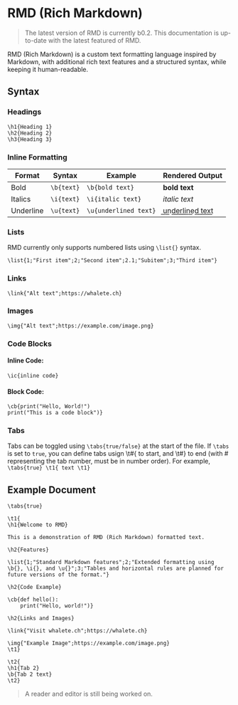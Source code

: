 # RMD (Rich Markdown)

>The latest version of RMD is currently b0.2. This documentation is up-to-date with the latest featured of RMD.

RMD (Rich Markdown) is a custom text formatting language inspired by Markdown, with additional rich text features and a structured syntax, while keeping it human-readable.

## Syntax

### Headings

```
\h1{Heading 1}
\h2{Heading 2}
\h3{Heading 3}
```

### Inline Formatting

| Format       | Syntax               | Example                | Rendered Output |
|-------------|----------------------|------------------------|----------------|
| Bold        | `\b{text}`           | `\b{bold text}`       | **bold text** |
| Italics     | `\i{text}`           | `\i{italic text}`     | *italic text* |
| Underline   | `\u{text}`           | `\u{underlined text}` | u͟n͟d͟e͟r͟l͟i͟n͟e͟d͟ t͟e͟x͟t͟ |

### Lists

RMD currently only supports numbered lists using `\list{}` syntax.

```
\list{1;"First item";2;"Second item";2.1;"Subitem";3;"Third item"}
```

### Links

```
\link{"Alt text";https://whalete.ch}
```

### Images

```
\img{"Alt text";https://example.com/image.png}
```

### Code Blocks

#### Inline Code:

```
\ic{inline code}
```

#### Block Code:

```
\cb{print("Hello, World!")
print("This is a code block")}
```

### Tabs

Tabs can be toggled using `\tabs{true/false}` at the start of the file. If `\tabs` is set to `true`, you can define tabs usign \t#{ to start, and \t#} to end (with # representing the tab number, must be in number order). For example, ```\tabs{true}
\t1{
text
\t1}```

## Example Document

```
\tabs{true}

\t1{
\h1{Welcome to RMD}

This is a demonstration of RMD (Rich Markdown) formatted text.

\h2{Features}

\list{1;"Standard Markdown features";2;"Extended formatting using \b{}, \i{}, and \u{}";3;"Tables and horizontal rules are planned for future versions of the format."}

\h2{Code Example}

\cb{def hello():
    print("Hello, world!")}

\h2{Links and Images}

\link{"Visit whalete.ch";https://whalete.ch}

\img{"Example Image";https://example.com/image.png}
\t1}

\t2{
\h1{Tab 2}
\b{Tab 2 text}
\t2}
```
> A reader and editor is still being worked on.
